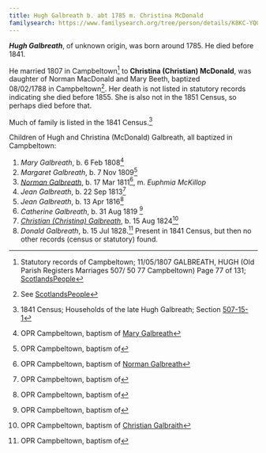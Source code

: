 ```yaml
---
title: Hugh Galbreath b. abt 1785 m. Christina McDonald
familysearch: https://www.familysearch.org/tree/person/details/K8KC-YQG
---
```

***Hugh Galbreath***, of unknown origin, was born around 1785.  He died before 1841.

He married 1807 in Campbeltown[^marriage] to **Christina (Christian) McDonald**, was daughter of Norman MacDonald and Mary Beeth, baptized 	
08/02/1788 in Campbeltown[^mcdonald-birth]. Her death is not listed in statutory records indicating she died before 1855.
She is also not in the 1851 Census, so perhaps died before that.

Much of family is listed in the 1841 Census.[^census1841]

Children of Hugh and Christina (McDonald) Galbreath, all baptized in Campbeltown:

1. *Mary Galbreath*, b. 6 Feb 1808[^mary-birth]
2. *Margaret Galbreath*, b. 7 Nov 1809[^margaret-birth]
3. *[Norman Galbreath](galbreath-norman-1811-mckillop.md)*, b. 17 Mar 1811[^norman-birth], m. *Euphmia McKillop*
4. *Jean Galbreath*, b. 22 Sep 1813[^jean1-birth]
5. *Jean Galbreath*, b. 13 Apr 1816[^jean2-birth]
6. *Catherine Galbreath*, b. 31 Aug 1819 [^catherine-birth]
7. *[Christian (Christina) Galbreath](galbraith-christina-1824-brodie.md)*, b. 15 Aug 1824[^christina-birth]
8. *Donald Galbreath*, b. 15 Jul 1828.[^donald-birth]  Present in 1841 Census, but then no other records (census or statutory) found.

[^marriage]: Statutory records of Campbeltown; 11/05/1807 GALBREATH, HUGH (Old Parish Registers Marriages 507/ 50 77 Campbeltown) Page 77 of 131; [ScotlandsPeople](https://www.scotlandspeople.gov.uk/view-image/nrs_opr_records/9531014?image=77)

[^census1841]: 1841 Census; Households of the late Hugh Galbreath; Section [507-15-1](/sources/scotland-census-1841-campbeltown.md#507-15-1)

[^mcdonald-birth]: See [ScotlandsPeople](https://www.scotlandspeople.gov.uk/record-results?search_type=people&event=%28B%20OR%20C%20OR%20S%29&record_type%5B0%5D=opr_births&church_type=Old%20Parish%20Registers&dl_cat=church&dl_rec=church-births-baptisms&surname=Macdonald&surname_so=soundex&forename=Chris&forename_so=starts&sex=F&from_year=1770&to_year=1790&parent_names=Norman&parent_names_so=exact&parent_name_two_so=exact&county=ARGYLL&record=Church%20of%20Scotland%20%28old%20parish%20registers%29%20Roman%20Catholic%20Church%20Other%20churches)

[^mary-birth]: OPR Campbeltown, baptism of [Mary Galbreath](/sources/opr-campbeltown-births.md#1808-02-06-mary-galbreath)

[^margaret-birth]: OPR Campbeltown, baptism of 

[^norman-birth]: OPR Campbeltown, baptism of [Norman Galbreath](/sources/opr-campbeltown-births.md#1811-03-17-norman-galbreath)

[^jean1-birth]: OPR Campbeltown, baptism of 

[^jean2-birth]: OPR Campbeltown, baptism of 

[^catherine-birth]: OPR Campbeltown, baptism of 

[^christina-birth]: OPR Campbeltown, baptism of [Christian Galbraith](/sources/opr-campbeltown-births.md#1824-08-15-christian-galbreath)

[^donald-birth]: OPR Campbeltown, baptism of 

